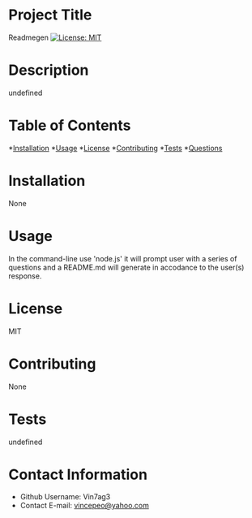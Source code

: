 
# Project Title
Readmegen
[![License: MIT](https://img.shields.io/badge/License-MIT-yellow.svg)](https://opensource.org/licenses/MIT)

# Description
undefined

# Table of Contents
*[Installation](#installation)
*[Usage](#usage)
*[License](#license)
*[Contributing](#contributing)
*[Tests](#test)
*[Questions](#contact-information)

# Installation
None

# Usage
In the command-line use 'node.js' it will prompt user with a series of questions and a README.md will generate in accodance to the user(s) response.

# License
MIT

# Contributing
None

# Tests
undefined

# Contact Information
* Github Username: Vin7ag3
* Contact E-mail: vincepeo@yahoo.com
